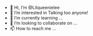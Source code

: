 - 👋 Hi, I’m @Lilqueenielee
- 👀 I’m interested in Talking too anyone!
- 🌱 I’m currently learning ...
- 💞️ I’m looking to collaborate on ...
- 📫 How to reach me ...

<!---
Lilqueenielee/Lilqueenielee is a ✨ special ✨ repository because its `README.md` (this file) appears on your GitHub profile.
You can click the Preview link to take a look at your changes.
--->
